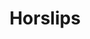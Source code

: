 ---
title: "Horslips"
summary: "Horslips were the first \"Celtic Rock\" band in Ireland, releasing their first single in 1972. They disbanded in 1980, with some of their members going on to high profile careers . The original line-up has reformed in 2005. A note on CD editions: All CD editions prior to 1999 are inferior. When Horslips split in 1981, the rights to their back catalogue were sold by their last tour manager to Outlet Records of Belfast. This was done without the bands consent. Outlet reissued all the albums on vinyl, cassette and eventually CD over the following years. The original editions of these CD issues are direct transfers released in conjunction with Homespun Records of Dublin. Later Outlet issues are remasters with improved sound quality and cover artwork, but some still questioned their quality. In 1999, Horslips won a lengthy legal battle with Outlet, re-gaining the rights to their back catalogue, and ceasing all manufacture of Outlet editions. A new remastering program was launched and the first official CD remasters came out on Edsel Records in 2000. All subsequent CD issues are official remasters."
image: "horslips.jpg"
apple_music_artist_url: "https://music.apple.com/gb/artist/horslips/264400245"
---